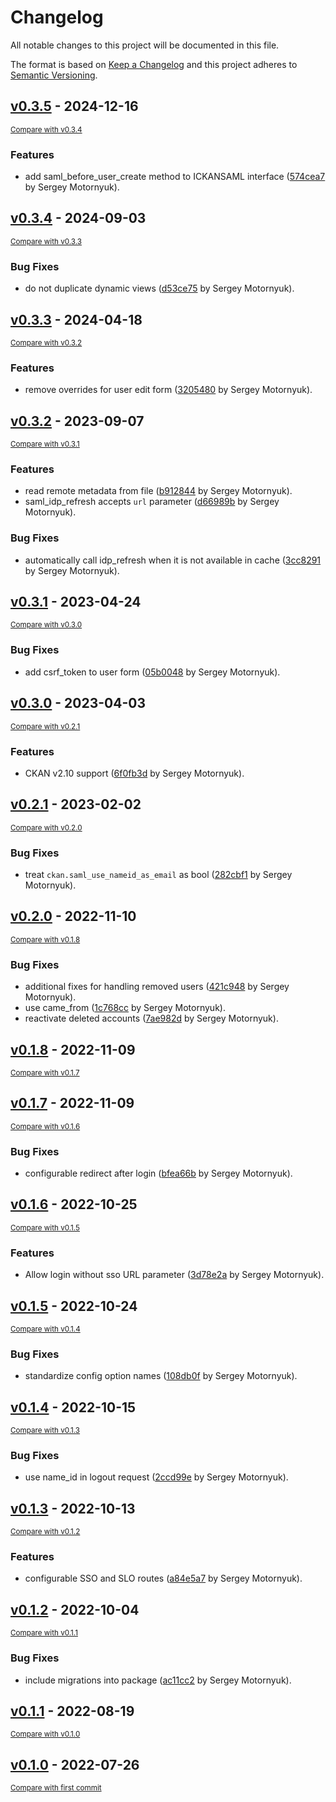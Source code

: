 # Changelog

All notable changes to this project will be documented in this file.

The format is based on [Keep a Changelog](http://keepachangelog.com/en/1.0.0/)
and this project adheres to [Semantic Versioning](http://semver.org/spec/v2.0.0.html).

<!-- insertion marker -->
## [v0.3.5](https://github.com/DataShades/ckanext-saml/releases/tag/v0.3.5) - 2024-12-16

<small>[Compare with v0.3.4](https://github.com/DataShades/ckanext-saml/compare/v0.3.4...v0.3.5)</small>

### Features

- add saml_before_user_create method to ICKANSAML interface ([574cea7](https://github.com/DataShades/ckanext-saml/commit/574cea7e46c947bb7df57c00934335d0861b2d1e) by Sergey Motornyuk).

## [v0.3.4](https://github.com/DataShades/ckanext-saml/releases/tag/v0.3.4) - 2024-09-03

<small>[Compare with v0.3.3](https://github.com/DataShades/ckanext-saml/compare/v0.3.3...v0.3.4)</small>

### Bug Fixes

- do not duplicate dynamic views ([d53ce75](https://github.com/DataShades/ckanext-saml/commit/d53ce75f086e159ddaab5c9f951b1977951551c1) by Sergey Motornyuk).

## [v0.3.3](https://github.com/DataShades/ckanext-saml/releases/tag/v0.3.3) - 2024-04-18

<small>[Compare with v0.3.2](https://github.com/DataShades/ckanext-saml/compare/v0.3.2...v0.3.3)</small>

### Features

- remove overrides for user edit form ([3205480](https://github.com/DataShades/ckanext-saml/commit/3205480bc001a8045825361834537954b8495791) by Sergey Motornyuk).

## [v0.3.2](https://github.com/DataShades/ckanext-saml/releases/tag/v0.3.2) - 2023-09-07

<small>[Compare with v0.3.1](https://github.com/DataShades/ckanext-saml/compare/v0.3.1...v0.3.2)</small>

### Features

- read remote metadata from file ([b912844](https://github.com/DataShades/ckanext-saml/commit/b9128446c2e713adb7053a2c056628efebb68940) by Sergey Motornyuk).
- saml_idp_refresh accepts `url` parameter ([d66989b](https://github.com/DataShades/ckanext-saml/commit/d66989b9d9a71c07b7ea2260be0ceea86b65fb2d) by Sergey Motornyuk).

### Bug Fixes

- automatically call idp_refresh when it is not available in cache ([3cc8291](https://github.com/DataShades/ckanext-saml/commit/3cc82912414403432f9e7a7a97f9928f421474ff) by Sergey Motornyuk).

## [v0.3.1](https://github.com/DataShades/ckanext-saml/releases/tag/v0.3.1) - 2023-04-24

<small>[Compare with v0.3.0](https://github.com/DataShades/ckanext-saml/compare/v0.3.0...v0.3.1)</small>

### Bug Fixes

- add csrf_token to user form ([05b0048](https://github.com/DataShades/ckanext-saml/commit/05b0048b91e96560ef419fc902402897da65979a) by Sergey Motornyuk).

## [v0.3.0](https://github.com/DataShades/ckanext-saml/releases/tag/v0.3.0) - 2023-04-03

<small>[Compare with v0.2.1](https://github.com/DataShades/ckanext-saml/compare/v0.2.1...v0.3.0)</small>

### Features

- CKAN v2.10 support ([6f0fb3d](https://github.com/DataShades/ckanext-saml/commit/6f0fb3d1a0a07eb842e24d9cae78d8561d8f5084) by Sergey Motornyuk).

## [v0.2.1](https://github.com/DataShades/ckanext-saml/releases/tag/v0.2.1) - 2023-02-02

<small>[Compare with v0.2.0](https://github.com/DataShades/ckanext-saml/compare/v0.2.0...v0.2.1)</small>

### Bug Fixes

- treat `ckan.saml_use_nameid_as_email` as bool ([282cbf1](https://github.com/DataShades/ckanext-saml/commit/282cbf19430bd1873ec15fddfa7f9ffe1d8197e5) by Sergey Motornyuk).

## [v0.2.0](https://github.com/DataShades/ckanext-saml/releases/tag/v0.2.0) - 2022-11-10

<small>[Compare with v0.1.8](https://github.com/DataShades/ckanext-saml/compare/v0.1.8...v0.2.0)</small>

### Bug Fixes

- additional fixes for handling removed users ([421c948](https://github.com/DataShades/ckanext-saml/commit/421c948e4ae13132dd9ea5dcc95a960c271d043c) by Sergey Motornyuk).
- use came_from ([1c768cc](https://github.com/DataShades/ckanext-saml/commit/1c768cc3b6ad95a703046170a69f835a25b8e182) by Sergey Motornyuk).
- reactivate deleted accounts ([7ae982d](https://github.com/DataShades/ckanext-saml/commit/7ae982d91923696fbe96179ea00f850736235b14) by Sergey Motornyuk).

## [v0.1.8](https://github.com/DataShades/ckanext-saml/releases/tag/v0.1.8) - 2022-11-09

<small>[Compare with v0.1.7](https://github.com/DataShades/ckanext-saml/compare/v0.1.7...v0.1.8)</small>

## [v0.1.7](https://github.com/DataShades/ckanext-saml/releases/tag/v0.1.7) - 2022-11-09

<small>[Compare with v0.1.6](https://github.com/DataShades/ckanext-saml/compare/v0.1.6...v0.1.7)</small>

### Bug Fixes

- configurable redirect after login ([bfea66b](https://github.com/DataShades/ckanext-saml/commit/bfea66b17ed8398108ba1f82279f6a280063d18e) by Sergey Motornyuk).

## [v0.1.6](https://github.com/DataShades/ckanext-saml/releases/tag/v0.1.6) - 2022-10-25

<small>[Compare with v0.1.5](https://github.com/DataShades/ckanext-saml/compare/v0.1.5...v0.1.6)</small>

### Features

- Allow login without sso URL parameter ([3d78e2a](https://github.com/DataShades/ckanext-saml/commit/3d78e2ad5391575c5d76d6c936b07ba639e2c3d9) by Sergey Motornyuk).

## [v0.1.5](https://github.com/DataShades/ckanext-saml/releases/tag/v0.1.5) - 2022-10-24

<small>[Compare with v0.1.4](https://github.com/DataShades/ckanext-saml/compare/v0.1.4...v0.1.5)</small>

### Bug Fixes

- standardize config option names ([108db0f](https://github.com/DataShades/ckanext-saml/commit/108db0f31e336d3b38986e5b2e26ca01553d5dc7) by Sergey Motornyuk).

## [v0.1.4](https://github.com/DataShades/ckanext-saml/releases/tag/v0.1.4) - 2022-10-15

<small>[Compare with v0.1.3](https://github.com/DataShades/ckanext-saml/compare/v0.1.3...v0.1.4)</small>

### Bug Fixes

- use name_id in logout request ([2ccd99e](https://github.com/DataShades/ckanext-saml/commit/2ccd99eb144ecddb5a6c8fe03fce9acfbd937f82) by Sergey Motornyuk).

## [v0.1.3](https://github.com/DataShades/ckanext-saml/releases/tag/v0.1.3) - 2022-10-13

<small>[Compare with v0.1.2](https://github.com/DataShades/ckanext-saml/compare/v0.1.2...v0.1.3)</small>

### Features

- configurable SSO and SLO routes ([a84e5a7](https://github.com/DataShades/ckanext-saml/commit/a84e5a7a11c12d5b66c28bb4b6eddaddea308fd2) by Sergey Motornyuk).

## [v0.1.2](https://github.com/DataShades/ckanext-saml/releases/tag/v0.1.2) - 2022-10-04

<small>[Compare with v0.1.1](https://github.com/DataShades/ckanext-saml/compare/v0.1.1...v0.1.2)</small>

### Bug Fixes

- include migrations into package ([ac11cc2](https://github.com/DataShades/ckanext-saml/commit/ac11cc2509b9dcf116c248dc7466253375615a8e) by Sergey Motornyuk).

## [v0.1.1](https://github.com/DataShades/ckanext-saml/releases/tag/v0.1.1) - 2022-08-19

<small>[Compare with v0.1.0](https://github.com/DataShades/ckanext-saml/compare/v0.1.0...v0.1.1)</small>

## [v0.1.0](https://github.com/DataShades/ckanext-saml/releases/tag/v0.1.0) - 2022-07-26

<small>[Compare with first commit](https://github.com/DataShades/ckanext-saml/compare/8dbcd271f149884fd7c082dda98897a95587d601...v0.1.0)</small>

